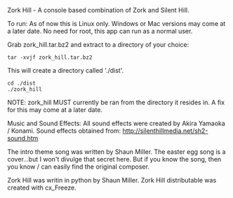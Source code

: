 Zork Hill - A console based combination of Zork and Silent Hill.

To run:  As of now this is Linux only.  Windows or Mac versions may come at a later date.
	 No need for root, this app can run as a normal user.

Grab zork_hill.tar.bz2 and extract to a directory of your choice:
```
tar -xvjf zork_hill.tar.bz2
```

This will create a directory called './dist'.
```
cd ./dist
./zork_hill
```

NOTE:  zork_hill MUST currently be ran from the directory it resides in.  A fix for this may come at a later date.


Music and Sound Effects:
All sound effects were created by Akira Yamaoka / Konami. 
Sound effects obtained from:  http://silenthillmedia.net/sh2-sound.htm

The intro theme song was written by Shaun Miller.  The easter egg song is a cover...but I won't divulge that secret here.
But if you know the song, then you know / can easily find the original composer.


Zork Hill was writin in python by Shaun Miller.
Zork Hill distributable was created with cx_Freeze.
